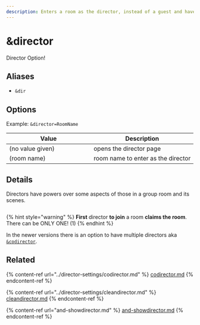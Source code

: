 ```yaml
---
description: Enters a room as the director, instead of a guest and have full control
---
```


# \&director

Director Option!

## Aliases

* `&dir`

## Options

Example: `&director=RoomName`

<table><thead><tr><th width="211">Value</th><th>Description</th></tr></thead><tbody><tr><td>(no value given)</td><td>opens the director page</td></tr><tr><td>(room name)</td><td>room name to enter as the director</td></tr></tbody></table>

## Details

Directors have powers over some aspects of those in a group room and its scenes.

<figure><img src="../.gitbook/assets/image (153).png" alt=""><figcaption></figcaption></figure>

{% hint style="warning" %}
**First** director **to join** a room **claims the room**. There can be ONLY ONE! (1)
{% endhint %}

In the newer versions there is an option to have multiple directors aka [`&codirector`](../director-settings/codirector.md).

## Related

{% content-ref url="../director-settings/codirector.md" %}
[codirector.md](../director-settings/codirector.md)
{% endcontent-ref %}

{% content-ref url="../director-settings/cleandirector.md" %}
[cleandirector.md](../director-settings/cleandirector.md)
{% endcontent-ref %}

{% content-ref url="and-showdirector.md" %}
[and-showdirector.md](and-showdirector.md)
{% endcontent-ref %}
